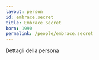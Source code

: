 ```yaml
---
layout: person
id: embrace.secret
title: Embrace Secret
born: 1990
permalink: /people/embrace.secret
---
```


Dettagli della persona 